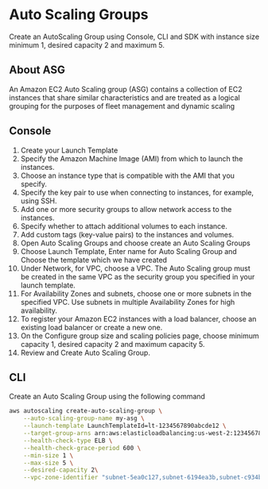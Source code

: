 
# Auto Scaling Groups

Create an AutoScaling Group using Console, CLI and SDK with instance size minimum 1, desired capacity 2 and maximum 5.

## About ASG 
An Amazon EC2 Auto Scaling group (ASG) contains a collection of EC2 instances that share similar characteristics and are treated as a logical grouping for the purposes of fleet management and dynamic scaling
## Console

1. Create your Launch Template
2. Specify the Amazon Machine Image (AMI) from which to launch the instances.
3. Choose an instance type that is compatible with the AMI that you specify.
4. Specify the key pair to use when connecting to instances, for example, using SSH.
5. Add one or more security groups to allow network access to the instances.
6. Specify whether to attach additional volumes to each instance.
7. Add custom tags (key-value pairs) to the instances and volumes.
8. Open Auto Scaling Groups and choose create an Auto Scaling Groups
9. Choose Launch Template, Enter name for Auto Scaling Group and Choose the template which we have created
10. Under Network, for VPC, choose a VPC. The Auto Scaling group must be created in the same VPC as the security group you specified in your launch template.
11. For Availability Zones and subnets, choose one or more subnets in the specified VPC. Use subnets in multiple Availability Zones for high availability.
12. To register your Amazon EC2 instances with a load balancer, choose an existing load balancer or create a new one. 
13. On the Configure group size and scaling policies page, choose minimum capacity 1, desired capacity 2 and maximum capacity 5.
14. Review and Create Auto Scaling Group.

## CLI 
Create an Auto Scaling Group using the following command
```bash
aws autoscaling create-auto-scaling-group \
    --auto-scaling-group-name my-asg \
    --launch-template LaunchTemplateId=lt-1234567890abcde12 \
    --target-group-arns arn:aws:elasticloadbalancing:us-west-2:123456789012:targetgroup/my-targets/943f017f100becff \
    --health-check-type ELB \
    --health-check-grace-period 600 \
    --min-size 1 \
    --max-size 5 \
    --desired-capacity 2\
    --vpc-zone-identifier "subnet-5ea0c127,subnet-6194ea3b,subnet-c934b782"
```






